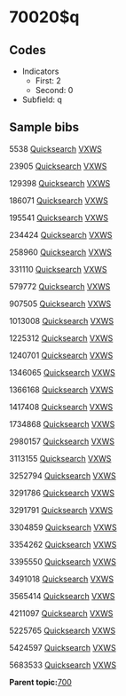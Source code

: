 # 70020$q

## Codes

-   Indicators
    -   First: 2
    -   Second: 0
-   Subfield: q

## Sample bibs

5538 [Quicksearch](https://search.library.yale.edu/catalog/5538) [VXWS](http://prodorbis.library.yale.edu:7014/vxws/GetHoldingsService?bibId=5538)

23905 [Quicksearch](https://search.library.yale.edu/catalog/23905) [VXWS](http://prodorbis.library.yale.edu:7014/vxws/GetHoldingsService?bibId=23905)

129398 [Quicksearch](https://search.library.yale.edu/catalog/129398) [VXWS](http://prodorbis.library.yale.edu:7014/vxws/GetHoldingsService?bibId=129398)

186071 [Quicksearch](https://search.library.yale.edu/catalog/186071) [VXWS](http://prodorbis.library.yale.edu:7014/vxws/GetHoldingsService?bibId=186071)

195541 [Quicksearch](https://search.library.yale.edu/catalog/195541) [VXWS](http://prodorbis.library.yale.edu:7014/vxws/GetHoldingsService?bibId=195541)

234424 [Quicksearch](https://search.library.yale.edu/catalog/234424) [VXWS](http://prodorbis.library.yale.edu:7014/vxws/GetHoldingsService?bibId=234424)

258960 [Quicksearch](https://search.library.yale.edu/catalog/258960) [VXWS](http://prodorbis.library.yale.edu:7014/vxws/GetHoldingsService?bibId=258960)

331110 [Quicksearch](https://search.library.yale.edu/catalog/331110) [VXWS](http://prodorbis.library.yale.edu:7014/vxws/GetHoldingsService?bibId=331110)

579772 [Quicksearch](https://search.library.yale.edu/catalog/579772) [VXWS](http://prodorbis.library.yale.edu:7014/vxws/GetHoldingsService?bibId=579772)

907505 [Quicksearch](https://search.library.yale.edu/catalog/907505) [VXWS](http://prodorbis.library.yale.edu:7014/vxws/GetHoldingsService?bibId=907505)

1013008 [Quicksearch](https://search.library.yale.edu/catalog/1013008) [VXWS](http://prodorbis.library.yale.edu:7014/vxws/GetHoldingsService?bibId=1013008)

1225312 [Quicksearch](https://search.library.yale.edu/catalog/1225312) [VXWS](http://prodorbis.library.yale.edu:7014/vxws/GetHoldingsService?bibId=1225312)

1240701 [Quicksearch](https://search.library.yale.edu/catalog/1240701) [VXWS](http://prodorbis.library.yale.edu:7014/vxws/GetHoldingsService?bibId=1240701)

1346065 [Quicksearch](https://search.library.yale.edu/catalog/1346065) [VXWS](http://prodorbis.library.yale.edu:7014/vxws/GetHoldingsService?bibId=1346065)

1366168 [Quicksearch](https://search.library.yale.edu/catalog/1366168) [VXWS](http://prodorbis.library.yale.edu:7014/vxws/GetHoldingsService?bibId=1366168)

1417408 [Quicksearch](https://search.library.yale.edu/catalog/1417408) [VXWS](http://prodorbis.library.yale.edu:7014/vxws/GetHoldingsService?bibId=1417408)

1734868 [Quicksearch](https://search.library.yale.edu/catalog/1734868) [VXWS](http://prodorbis.library.yale.edu:7014/vxws/GetHoldingsService?bibId=1734868)

2980157 [Quicksearch](https://search.library.yale.edu/catalog/2980157) [VXWS](http://prodorbis.library.yale.edu:7014/vxws/GetHoldingsService?bibId=2980157)

3113155 [Quicksearch](https://search.library.yale.edu/catalog/3113155) [VXWS](http://prodorbis.library.yale.edu:7014/vxws/GetHoldingsService?bibId=3113155)

3252794 [Quicksearch](https://search.library.yale.edu/catalog/3252794) [VXWS](http://prodorbis.library.yale.edu:7014/vxws/GetHoldingsService?bibId=3252794)

3291786 [Quicksearch](https://search.library.yale.edu/catalog/3291786) [VXWS](http://prodorbis.library.yale.edu:7014/vxws/GetHoldingsService?bibId=3291786)

3291791 [Quicksearch](https://search.library.yale.edu/catalog/3291791) [VXWS](http://prodorbis.library.yale.edu:7014/vxws/GetHoldingsService?bibId=3291791)

3304859 [Quicksearch](https://search.library.yale.edu/catalog/3304859) [VXWS](http://prodorbis.library.yale.edu:7014/vxws/GetHoldingsService?bibId=3304859)

3354262 [Quicksearch](https://search.library.yale.edu/catalog/3354262) [VXWS](http://prodorbis.library.yale.edu:7014/vxws/GetHoldingsService?bibId=3354262)

3395550 [Quicksearch](https://search.library.yale.edu/catalog/3395550) [VXWS](http://prodorbis.library.yale.edu:7014/vxws/GetHoldingsService?bibId=3395550)

3491018 [Quicksearch](https://search.library.yale.edu/catalog/3491018) [VXWS](http://prodorbis.library.yale.edu:7014/vxws/GetHoldingsService?bibId=3491018)

3565414 [Quicksearch](https://search.library.yale.edu/catalog/3565414) [VXWS](http://prodorbis.library.yale.edu:7014/vxws/GetHoldingsService?bibId=3565414)

4211097 [Quicksearch](https://search.library.yale.edu/catalog/4211097) [VXWS](http://prodorbis.library.yale.edu:7014/vxws/GetHoldingsService?bibId=4211097)

5225765 [Quicksearch](https://search.library.yale.edu/catalog/5225765) [VXWS](http://prodorbis.library.yale.edu:7014/vxws/GetHoldingsService?bibId=5225765)

5424597 [Quicksearch](https://search.library.yale.edu/catalog/5424597) [VXWS](http://prodorbis.library.yale.edu:7014/vxws/GetHoldingsService?bibId=5424597)

5683533 [Quicksearch](https://search.library.yale.edu/catalog/5683533) [VXWS](http://prodorbis.library.yale.edu:7014/vxws/GetHoldingsService?bibId=5683533)

**Parent topic:**[700](../../tags/700/700.md)

